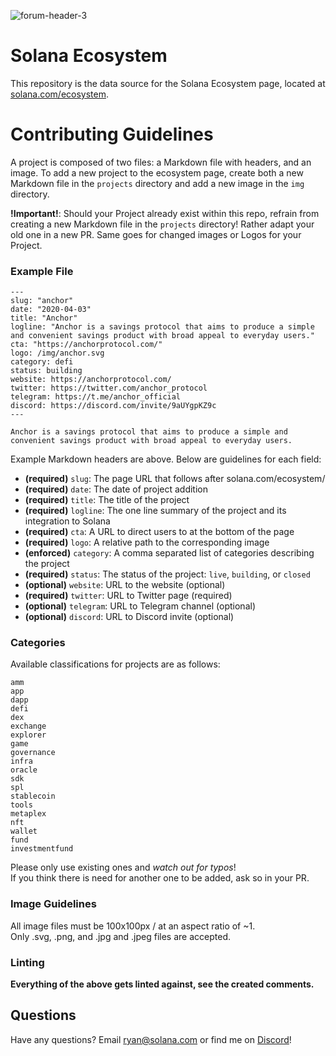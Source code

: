 ![forum-header-3](https://user-images.githubusercontent.com/8948187/113044799-5344c780-915b-11eb-80ca-8712a3a09d69.jpg)

# Solana Ecosystem

This repository is the data source for the Solana Ecosystem page,
located at [solana.com/ecosystem](https://solana.com/ecosystem).

# Contributing Guidelines

A project is composed of two files: a Markdown file with headers, and an
image. To add a new project to the ecosystem page, create both a new Markdown
file in the `projects` directory and add a new image in the `img` directory.

**!Important!**:
Should your Project already exist within this repo, refrain from creating a new
Markdown file in the `projects` directory! Rather adapt your old one in a new PR.
Same goes for changed images or Logos for your Project.

### Example File

```
---
slug: "anchor"
date: "2020-04-03"
title: "Anchor"
logline: "Anchor is a savings protocol that aims to produce a simple and convenient savings product with broad appeal to everyday users."
cta: "https://anchorprotocol.com/"
logo: /img/anchor.svg
category: defi
status: building
website: https://anchorprotocol.com/
twitter: https://twitter.com/anchor_protocol
telegram: https://t.me/anchor_official
discord: https://discord.com/invite/9aUYgpKZ9c
---

Anchor is a savings protocol that aims to produce a simple and
convenient savings product with broad appeal to everyday users.
```

Example Markdown headers are above. Below are guidelines for each field:

- **(required)** `slug`: The page URL that follows after solana.com/ecosystem/
- **(required)** `date`: The date of project addition
- **(required)** `title`: The title of the project
- **(required)** `logline`: The one line summary of the project and its integration to Solana
- **(required)** `cta`: A URL to direct users to at the bottom of the page
- **(required)** `logo`: A relative path to the corresponding image
- **(enforced)** `category`: A comma separated list of categories describing the project
- **(required)** `status`: The status of the project: `live`, `building`, or `closed`
- **(optional)** `website`: URL to the website (optional)
- **(required)** `twitter`: URL to Twitter page (required)
- **(optional)** `telegram`: URL to Telegram channel (optional)
- **(optional)** `discord`: URL to Discord invite (optional)

### Categories

Available classifications for projects are as follows:

```
amm
app
dapp
defi
dex
exchange
explorer
game
governance
infra
oracle
sdk
spl
stablecoin
tools
metaplex
nft
wallet
fund
investmentfund
```

Please only use existing ones and _watch out for typos_!  
If you think there is need for another one to be added, ask so in your PR.

### Image Guidelines

All image files must be 100x100px / at an aspect ratio of ~1.  
Only .svg, .png, and .jpg and .jpeg files are accepted.

### Linting

**Everything of the above gets linted against, see the created comments.**

## Questions

Have any questions? Email [ryan@solana.com](mailto:ryan@solana.com) or find me on [Discord](https://solana.com/discord)!
